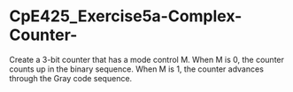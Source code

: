# CpE425_Exercise5a-Complex-Counter-
Create a 3-bit counter that has a mode control M. When M is 0, the counter counts up in the binary sequence. When M is 1, the counter advances through the Gray code sequence.
